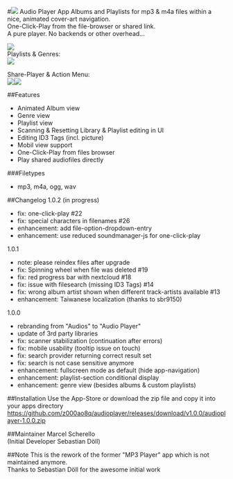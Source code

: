 #![](https://github.com/z000ao8q/screenshots/blob/master/Audioplayer_Icon_30.png) Audio Player App
Albums and Playlists for mp3 & m4a files within a nice, animated cover-art navigation.<br>
One-Click-Play from the file-browser or shared link.<br>
A pure player. No backends or other overhead...

![](https://github.com/z000ao8q/screenshots/blob/master/audioplayer_main.png)<br>
Playlists & Genres:<br>
![](https://github.com/z000ao8q/screenshots/blob/master/audioplayer_lists.png)<br>

Share-Player & Action Menu:<br>
![](https://github.com/z000ao8q/screenshots/blob/master/audioplayer_share.png)![](https://github.com/z000ao8q/screenshots/blob/master/audioplayer_actions.png)<br>

##Features
- Animated Album view
- Genre view
- Playlist view
- Scanning & Resetting Library & Playlist editing in UI
- Editing ID3 Tags (incl. picture)
- Mobil view support
- One-Click-Play from files browser
- Play shared audiofiles directly

###Filetypes
- mp3, m4a, ogg, wav

##Changelog
1.0.2 (in progress)
- fix: one-click-play #22
- fix: special characters in filenames #26
- enhancement: add file-option-dropdown-entry
- enhancement: use reduced soundmanager-js for one-click-play

1.0.1
- note: please reindex files after upgrade
- fix: Spinning wheel when file was deleted #19
- fix: red progress bar with nextcloud #18
- fix: issue with filesearch (missing ID3 Tags) #14 
- fix: wrong album artist shown when different track-artists available #13 
- enhancement: Taiwanese localization (thanks to sbr9150)
 
1.0.0
- rebranding from "Audios" to "Audio Player"
- update of 3rd party libraries
- fix: scanner stabilization (continuation after errors)
- fix: mobile usability (tooltip issue on touch)
- fix: search provider returning correct result set
- fix: search is not case sensitive anymore
- enhancement: fullscreen mode as default (hide app-navigation)
- enhancement: playlist-section conditional display
- enhancement: genre view (besides albums & custom playlists)

##Installation
Use the App-Store or download the zip file and copy it into your apps directory
https://github.com/z000ao8q/audioplayer/releases/download/v1.0.0/audioplayer-1.0.0.zip

##Maintainer
Marcel Scherello<br>
(Initial Developer Sebastian Döll)

##Note
This is the rework of the former "MP3 Player" app which is not maintained anymore. <br>
Thanks to Sebastian Döll for the awesome initial work
